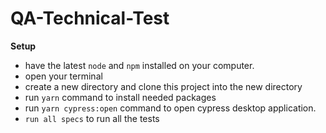 # QA-Technical-Test

**Setup**
- have the latest `node` and `npm` installed on your computer.
- open your terminal
- create a new directory and clone this project into the new directory
- run `yarn` command to install needed packages
- run `yarn cypress:open` command to open cypress desktop application.
- `run all specs` to run all the tests
